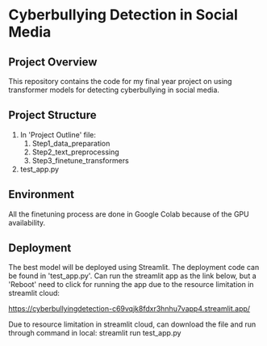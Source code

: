 # Cyberbullying Detection in Social Media
## Project Overview
This repository contains the code for my final year project on using transformer models for detecting cyberbullying in social media.
## Project Structure
1. In 'Project Outline' file:
   1. Step1_data_preparation
   2. Step2_text_preprocessing
   3. Step3_finetune_transformers
2. test_app.py
## Environment
All the finetuning process are done in Google Colab because of the GPU availability.
## Deployment
The best model will be deployed using Streamlit. The deployment code can be found in 'test_app.py'.
Can run the streamlit app as the link below, but a 'Reboot' need to click for running the app due to the resource limitation in streamlit cloud:

https://cyberbullyingdetection-c69vqjk8fdxr3hnhu7vapp4.streamlit.app/

Due to resource limitation in streamlit cloud, can download the file and run through command in local:
streamlit run test_app.py

